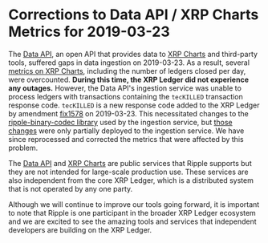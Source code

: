 # Corrections to Data API / XRP Charts Metrics for 2019-03-23

The [Data API][], an open API that provides data to [XRP Charts][] and third-party tools, suffered gaps in data ingestion on 2019-03-23. As a result, several [metrics on XRP Charts](https://xrpcharts.ripple.com/#/metrics), including the number of ledgers closed per day, were overcounted. **During this time, the XRP Ledger did not experience any outages.** However, the Data API's ingestion service was unable to process ledgers with transactions containing the `tecKILLED` transaction response code. `tecKILLED` is a new response code added to the XRP Ledger by amendment [fix1578](https://developers.ripple.com/known-amendments.html#fix1578) on 2019-03-23. This necessitated changes to the [ripple-binary-codec library](https://github.com/ripple/ripple-binary-codec) used by the ingestion service, but [those changes](https://github.com/ripple/ripple-binary-codec/pull/27) were only partially deployed to the ingestion service. We have since reprocessed and corrected the metrics that were affected by this problem.

[Data API]: https://developers.ripple.com/data-api.html
[XRP Charts]: https://xrpcharts.ripple.com/

<!-- BREAK -->

The [Data API][] and [XRP Charts][] are public services that Ripple supports but they are not intended for large-scale production use. These services are also independent from the core XRP Ledger, which is a distributed system that is not operated by any one party.

Although we will continue to improve our tools going forward, it is important to note that Ripple is one participant in the broader XRP Ledger ecosystem and we are excited to see the amazing tools and services that  independent developers are building on the XRP Ledger.
